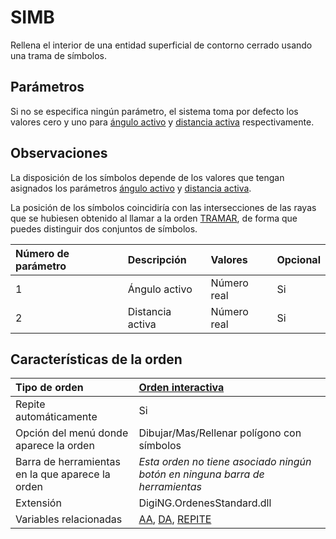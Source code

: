 # SIMB

Rellena el interior de una entidad superficial de contorno cerrado usando una trama de símbolos.

## Parámetros

Si no se especifica ningún parámetro, el sistema toma por defecto los valores cero y uno para [ángulo activo](https://github.com/digi21/docs/tree/7fc627c885c16fb88afc7cc05a6df2a2f4a54563/digi3d-net/referencia/digi3d.net/ventana-de-dibujo/ordenes/s/AA.html) y [distancia activa](https://github.com/digi21/docs/tree/7fc627c885c16fb88afc7cc05a6df2a2f4a54563/digi3d-net/referencia/digi3d.net/ventana-de-dibujo/ordenes/s/DA.html) respectivamente.

## Observaciones

La disposición de los símbolos depende de los valores que tengan asignados los parámetros [ángulo activo](https://github.com/digi21/docs/tree/7fc627c885c16fb88afc7cc05a6df2a2f4a54563/digi3d-net/referencia/digi3d.net/ventana-de-dibujo/ordenes/s/AA.html) y [distancia activa](https://github.com/digi21/docs/tree/7fc627c885c16fb88afc7cc05a6df2a2f4a54563/digi3d-net/referencia/digi3d.net/ventana-de-dibujo/ordenes/s/DA.html).

La posición de los símbolos coincidiría con las intersecciones de las rayas que se hubiesen obtenido al llamar a la orden [TRAMAR](https://github.com/digi21/docs/tree/7fc627c885c16fb88afc7cc05a6df2a2f4a54563/digi3d-net/referencia/digi3d.net/ventana-de-dibujo/ordenes/s/TRAMAR.html), de forma que puedes distinguir dos conjuntos de símbolos.

| Número de parámetro | Descripción | Valores | Opcional |
| :--- | :--- | :--- | :--- |
| 1 | Ángulo activo | Número real | Si |
| 2 | Distancia activa | Número real | Si |

## Características de la orden

| Tipo de orden | [Orden interactiva](simb.md) |
| :--- | :--- |
| Repite automáticamente | Si |
| Opción del menú donde aparece la orden | Dibujar/Mas/Rellenar polígono con símbolos |
| Barra de herramientas en la que aparece la orden | _Esta orden no tiene asociado ningún botón en ninguna barra de herramientas_ |
| Extensión | DigiNG.OrdenesStandard.dll |
| Variables relacionadas | [AA](https://github.com/digi21/docs/tree/7fc627c885c16fb88afc7cc05a6df2a2f4a54563/digi3d-net/referencia/digi3d.net/ventana-de-dibujo/ordenes/s/AA.html), [DA](https://github.com/digi21/docs/tree/7fc627c885c16fb88afc7cc05a6df2a2f4a54563/digi3d-net/referencia/digi3d.net/ventana-de-dibujo/ordenes/s/DA.html), [REPITE](https://github.com/digi21/docs/tree/7fc627c885c16fb88afc7cc05a6df2a2f4a54563/digi3d-net/referencia/digi3d.net/ventana-de-dibujo/ordenes/s/REPITE.html) |

